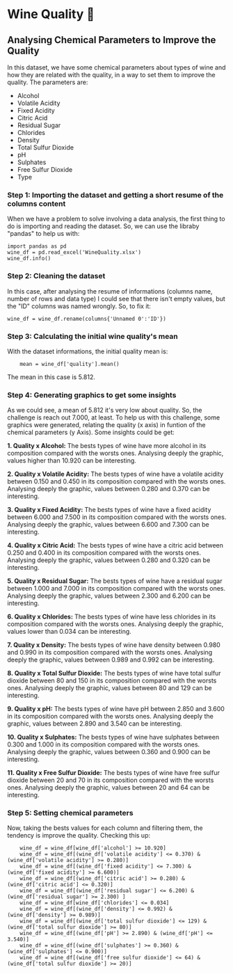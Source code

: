 # Wine Quality 🍷
## Analysing Chemical Parameters to Improve the Quality

In this dataset, we have some chemical parameters about types of wine and how they are related with the quality, in a way to set them to improve the quality. The parameters are:

- Alcohol
- Volatile Acidity
- Fixed Acidity
- Citric Acid
- Residual Sugar
- Chlorides
- Density
- Total Sulfur Dioxide
- pH
- Sulphates
- Free Sulfur Dioxide
- Type

### Step 1: Importing the dataset and getting a short resume of the columns content
When we have a problem to solve involving a data analysis, the first thing to do is importing and reading the dataset. So, we can use the libraby "pandas" to help us with:

    import pandas as pd
    wine_df = pd.read_excel('WineQuality.xlsx')
    wine_df.info()

### Step 2: Cleaning the dataset
In this case, after analysing the resume of informations (columns name, number of rows and data type) I could see that there isn't empty values, but the "ID" columns was named wrongly. So, to fix it:

    wine_df = wine_df.rename(columns{'Unnamed 0':'ID'})

### Step 3: Calculating the initial wine quality's mean
With the dataset informations, the initial quality mean is:

        mean = wine_df['quality'].mean()

The mean in this case is 5.812.

### Step 4: Generating graphics to get some insights 
As we could see, a mean of 5.812 it's very low about quality. So, the challenge is reach out 7.000, at least. To help us with this challenge, some graphics were generated, relating the quality (x axis) in funtion of the chemical parameters (y Axis). Some insights could be get:

**1. Quality x Alcohol:** The bests types of wine have more alcohol in its composition compared with the worsts ones. Analysing deeply the graphic, values higher than 10.920 can be interesting.

**2. Quality x Volatile Acidity:** The bests types of wine have a volatile acidity between 0.150 and 0.450 in its composition compared with the worsts ones. Analysing deeply the graphic, values between 0.280 and 0.370 can be interesting.

**3. Quality x Fixed Acidity:** The bests types of wine have a fixed acidity between 6.000 and 7.500 in its composition compared with the worsts ones. Analysing deeply the graphic, values between 6.600 and 7.300 can be interesting.

**4. Quality x Citric Acid:** The bests types of wine have a citric acid between 0.250 and 0.400 in its composition compared with the worsts ones. Analysing deeply the graphic, values between 0.280 and 0.320 can be interesting.

**5. Quality x Residual Sugar:** The bests types of wine have a residual sugar between 1.000 and 7.000 in its composition compared with the worsts ones. Analysing deeply the graphic, values between 2.300 and 6.200 can be interesting.

**6. Quality x Chlorides:** The bests types of wine have less chlorides in its composition compared with the worsts ones. Analysing deeply the graphic, values lower than 0.034 can be interesting.

**7. Quality x Density:** The bests types of wine have density between 0.980 and 0.990 in its composition compared with the worsts ones. Analysing deeply the graphic, values between 0.989 and 0.992 can be interesting.

**8. Quality x Total Sulfur Dioxide:** The bests types of wine have total sulfur dioxide between 80 and 150 in its composition compared with the worsts ones. Analysing deeply the graphic, values between 80 and 129 can be interesting.

**9. Quality x pH:** The bests types of wine have pH between 2.850 and 3.600 in its composition compared with the worsts ones. Analysing deeply the graphic, values between 2.890 and 3.540 can be interesting.

**10. Quality x Sulphates:** The bests types of wine have sulphates between 0.300 and 1.000 in its composition compared with the worsts ones. Analysing deeply the graphic, values between 0.360 and 0.900 can be interesting.

**11. Quality x Free Sulfur Dioxide:** The bests types of wine have free sulfur dioxide between 20 and 70 in its composition compared with the worsts ones. Analysing deeply the graphic, values between 20 and 64 can be interesting.

### Step 5: Setting chemical parameters 
Now, taking the bests values for each column and filtering them, the tendency is improve the quality. Checking this up:

        wine_df = wine_df[wine_df['alcohol'] >= 10.920]
        wine_df = wine_df[(wine_df['volatile acidity'] <= 0.370) & (wine_df['volatile acidity'] >= 0.280)]
        wine_df = wine_df[(wine_df['fixed acidity'] <= 7.300) & (wine_df['fixed acidity'] >= 6.600)]
        wine_df = wine_df[(wine_df['citric acid'] >= 0.280) & (wine_df['citric acid'] <= 0.320)]
        wine_df = wine_df[(wine_df['residual sugar'] <= 6.200) & (wine_df['residual sugar'] >= 2.300) ]
        wine_df = wine_df[wine_df['chlorides'] <= 0.034]
        wine_df = wine_df[(wine_df['density'] <= 0.992) & (wine_df['density'] >= 0.989)]
        wine_df = wine_df[(wine_df['total sulfur dioxide'] <= 129) & (wine_df['total sulfur dioxide'] >= 80)]
        wine_df = wine_df[(wine_df['pH'] >= 2.890) & (wine_df['pH'] <= 3.540)]
        wine_df = wine_df[(wine_df['sulphates'] >= 0.360) & (wine_df['sulphates'] <= 0.900)]
        wine_df = wine_df[(wine_df['free sulfur dioxide'] <= 64) & (wine_df['total sulfur dioxide'] >= 20)]
                








    
    


